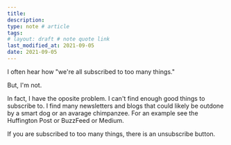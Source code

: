 ```yaml
---
title:
description:
type: note # article
tags:
# layout: draft # note quote link
last_modified_at: 2021-09-05
date: 2021-09-05
---
```


I often hear how "we're all subscribed to too many things."

But, I'm not.

In fact, I have the oposite problem. I can't find enough good things to subscribe to. I find many newsletters and blogs that could likely be outdone by a smart dog or an avarage chimpanzee. For an example see the Huffington Post or BuzzFeed or Medium.

If you are subscribed to too many things, there is an unsubscribe button.
